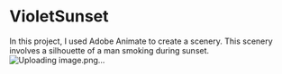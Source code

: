 # VioletSunset
In this project, I used Adobe Animate to  create a scenery. This scenery involves  a silhouette of a man smoking during sunset.
![Uploading image.png…]()
